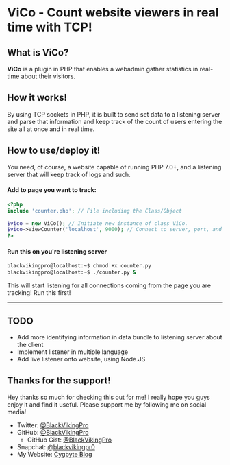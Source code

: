 # ViCo - Count website viewers in real time with TCP!

## What is ViCo?
**ViCo** is a plugin in PHP that enables a webadmin gather statistics in real-time about their visitors. 

## How it works!
By using TCP sockets in PHP, it is built to send set data to a listening server and parse that information and keep track of the count of users entering the site all at once and in real time. 

## How to use/deploy it!
You need, of course, a website capable of running PHP 7.0+, and a listening server that will keep track of logs and such.

#### Add to page you want to track:
```php
<?php
include 'counter.php'; // File including the Class/Object

$vico = new ViCo(); // Initiate new instance of class ViCo.
$vico->ViewCounter('localhost', 9000); // Connect to server, port, and start logging
?>
```

#### Run this on you're listening server
```bash
blackvikingpro@localhost:~$ chmod +x counter.py
blackvikingpro@localhost:~$ ./counter.py &
```
This will start listening for all connections coming from the page you are tracking! Run this first!

***

## TODO
* Add more identifying information in data bundle to listening server about the client
* Implement listener in multiple language
* Add live listener onto website, using Node.JS

## Thanks for the support!
Hey thanks so much for checking this out for me! I really hope you guys enjoy it and find it useful. Please support me by following me on social media!
* Twitter: [@BlackVikingPro](https://twitter.com/BlackVikingPro)
* GitHub: [@BlackVikingPro](https://github.com/BlackVikingPro)
    * GitHub Gist: [@BlackVikingPro](https://gist.github.com/BlackVikingPro)
* Snapchat: [@blackvikingpr0](https://www.snapchat.com/add/blackvikingpr0)
* My Website: [Cygbyte Blog](https://www.blackvikingpro.xyz/)